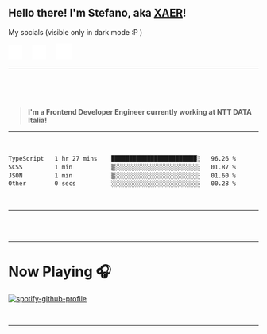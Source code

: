 ##  Hello there! I'm Stefano, aka <a href="https://xaer.dev"  target="_blank">XAER</a>!


My socials (visible only in dark mode :P )

  

<a href="https://xaer.dev"  target="_blank"><img  alt="xaer.dev"  width="28px"  src="https://raw.githubusercontent.com/XAER/static-elements/main/web.svg" /></a>
&nbsp;
&nbsp;
<a href="https://linkedin.com/in/colonnelli-stefano"  target="_blank"><img alt="Stefano Colonnelli | LinkedIn"  width="28px"  src="https://raw.githubusercontent.com/XAER/static-elements/main/linkedin.svg" /></a>
&nbsp;
&nbsp;
<a href="https://dev.to/xaerdev"  target="_blank"><img alt="dev.to xaerdev"  width="32px"  src="https://raw.githubusercontent.com/XAER/static-elements/main/devto.svg" /></a>

  ---
  

<br />
<br />
<br />

  

> **I'm a Frontend Developer Engineer currently working at NTT DATA Italia!**
---
  
  <br />
<!--START_SECTION:waka-->

```txt
TypeScript   1 hr 27 mins    ████████████████████████░   96.26 %
SCSS         1 min           ▒░░░░░░░░░░░░░░░░░░░░░░░░   01.87 %
JSON         1 min           ▒░░░░░░░░░░░░░░░░░░░░░░░░   01.60 %
Other        0 secs          ░░░░░░░░░░░░░░░░░░░░░░░░░   00.28 %
```

<!--END_SECTION:waka-->

<br />

---

<br />


<br />


---


#  Now  Playing  🎧

[![spotify-github-profile](https://spotify-github-profile.kittinanx.com/api/view?uid=11128426607&cover_image=true&theme=default&show_offline=false&background_color=121212&interchange=false)](https://github.com/kittinan/spotify-github-profile)

<br/>

---
